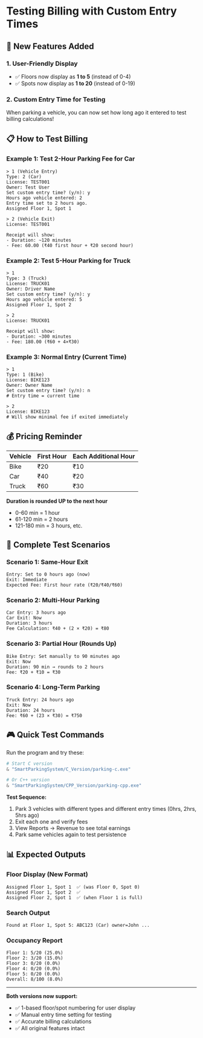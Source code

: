 # Testing Billing with Custom Entry Times

## 🎯 New Features Added

### 1. **User-Friendly Display**
- ✅ Floors now display as **1 to 5** (instead of 0-4)
- ✅ Spots now display as **1 to 20** (instead of 0-19)

### 2. **Custom Entry Time for Testing**
When parking a vehicle, you can now set how long ago it entered to test billing calculations!

## 📋 How to Test Billing

### Example 1: Test 2-Hour Parking Fee for Car

```
> 1 (Vehicle Entry)
Type: 2 (Car)
License: TEST001
Owner: Test User
Set custom entry time? (y/n): y
Hours ago vehicle entered: 2
Entry time set to 2 hours ago.
Assigned Floor 1, Spot 1

> 2 (Vehicle Exit)
License: TEST001

Receipt will show:
- Duration: ~120 minutes
- Fee: 60.00 (₹40 first hour + ₹20 second hour)
```

### Example 2: Test 5-Hour Parking for Truck

```
> 1
Type: 3 (Truck)
License: TRUCK01
Owner: Driver Name
Set custom entry time? (y/n): y
Hours ago vehicle entered: 5
Assigned Floor 1, Spot 2

> 2
License: TRUCK01

Receipt will show:
- Duration: ~300 minutes
- Fee: 180.00 (₹60 + 4×₹30)
```

### Example 3: Normal Entry (Current Time)

```
> 1
Type: 1 (Bike)
License: BIKE123
Owner: Owner Name
Set custom entry time? (y/n): n
# Entry time = current time

> 2
License: BIKE123
# Will show minimal fee if exited immediately
```

## 💰 Pricing Reminder

| Vehicle | First Hour | Each Additional Hour |
|---------|-----------|---------------------|
| Bike    | ₹20       | ₹10                 |
| Car     | ₹40       | ₹20                 |
| Truck   | ₹60       | ₹30                 |

**Duration is rounded UP to the next hour**
- 0-60 min = 1 hour
- 61-120 min = 2 hours
- 121-180 min = 3 hours, etc.

## 🧪 Complete Test Scenarios

### Scenario 1: Same-Hour Exit
```
Entry: Set to 0 hours ago (now)
Exit: Immediate
Expected Fee: First hour rate (₹20/₹40/₹60)
```

### Scenario 2: Multi-Hour Parking
```
Car Entry: 3 hours ago
Car Exit: Now
Duration: 3 hours
Fee Calculation: ₹40 + (2 × ₹20) = ₹80
```

### Scenario 3: Partial Hour (Rounds Up)
```
Bike Entry: Set manually to 90 minutes ago
Exit: Now
Duration: 90 min → rounds to 2 hours
Fee: ₹20 + ₹10 = ₹30
```

### Scenario 4: Long-Term Parking
```
Truck Entry: 24 hours ago
Exit: Now
Duration: 24 hours
Fee: ₹60 + (23 × ₹30) = ₹750
```

## 🎮 Quick Test Commands

Run the program and try these:

```powershell
# Start C version
& "SmartParkingSystem/C_Version/parking-c.exe"

# Or C++ version
& "SmartParkingSystem/CPP_Version/parking-cpp.exe"
```

**Test Sequence:**
1. Park 3 vehicles with different types and different entry times (0hrs, 2hrs, 5hrs ago)
2. Exit each one and verify fees
3. View Reports → Revenue to see total earnings
4. Park same vehicles again to test persistence

## 📊 Expected Outputs

### Floor Display (New Format)
```
Assigned Floor 1, Spot 1  ✅ (was Floor 0, Spot 0)
Assigned Floor 1, Spot 2  ✅
Assigned Floor 2, Spot 1  ✅ (when Floor 1 is full)
```

### Search Output
```
Found at Floor 1, Spot 5: ABC123 (Car) owner=John ...
```

### Occupancy Report
```
Floor 1: 5/20 (25.0%)
Floor 2: 3/20 (15.0%)
Floor 3: 0/20 (0.0%)
Floor 4: 0/20 (0.0%)
Floor 5: 0/20 (0.0%)
Overall: 8/100 (8.0%)
```

---

**Both versions now support:**
- ✅ 1-based floor/spot numbering for user display
- ✅ Manual entry time setting for testing
- ✅ Accurate billing calculations
- ✅ All original features intact
